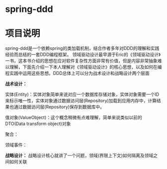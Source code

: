 # spring-ddd
# 项目说明
spring-ddd是一个依赖spring的类加载机制，结合作者多年对DDD的理解和实践经验而总结的一套DDD编程框架。
领域驱动设计最早源于Eric的《领域驱动设计》一书，这本书介绍的思想在应对软件复杂性方面非常有价值，但是内容非常抽象难以理解，下面先介绍一下本人理解对《领域驱动设计》的核心思想，以及如何在编程实践中运用这些思想。DDD总体上可以分为战术设计和战略设计两个层面

**战术设计：**

实体(Entity)：实体对象简单来说对应一个数据库存储对象，实体对象需要一个ID来标示唯一性，实体对象通过数据访问层(Repository)加载到应用内存中，计算结果也通过数据访问层(Repository)保存到数据库中。

值对象(ValueObject)：这个概念稍微有点难理解，简单来说类似以前的DTO(Data transform object)对象

聚合：

领域事件：

**战略设计：** 战略设计核心就讲了一个问题，领域(界限上下文)如何隔离及领域之间如何关联

